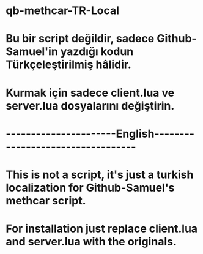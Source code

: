 # qb-methcar-TR-Local
# Bu bir script değildir, sadece Github-Samuel'in yazdığı kodun Türkçeleştirilmiş hâlidir.
# Kurmak için sadece client.lua ve server.lua dosyalarını değiştirin.
# ----------------------English----------------------------------
# This is not a script, it's just a turkish localization for Github-Samuel's methcar script.
# For installation just replace client.lua and server.lua with the originals.
